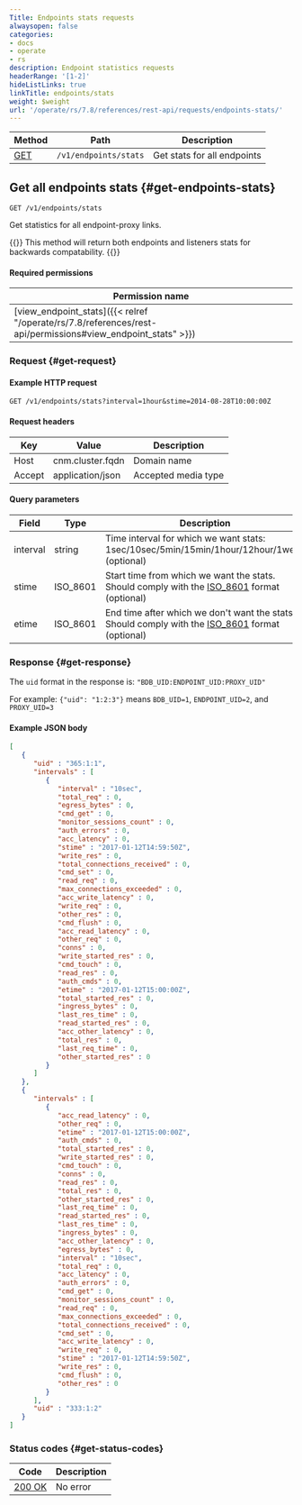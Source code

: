 ```yaml
---
Title: Endpoints stats requests
alwaysopen: false
categories:
- docs
- operate
- rs
description: Endpoint statistics requests
headerRange: '[1-2]'
hideListLinks: true
linkTitle: endpoints/stats
weight: $weight
url: '/operate/rs/7.8/references/rest-api/requests/endpoints-stats/'
---
```


| Method | Path | Description |
|--------|------|-------------|
| [GET](#get-endpoints-stats) | `/v1/endpoints/stats` | Get stats for all endpoints |

## Get all endpoints stats {#get-endpoints-stats}

	GET /v1/endpoints/stats

Get statistics for all endpoint-proxy links.

{{<note>}}
This method will return both endpoints and listeners stats for backwards
compatability.
{{</note>}}

#### Required permissions

| Permission name |
|-----------------|
| [view_endpoint_stats]({{< relref "/operate/rs/7.8/references/rest-api/permissions#view_endpoint_stats" >}}) |

### Request {#get-request} 

#### Example HTTP request

	GET /v1/endpoints/stats?interval=1hour&stime=2014-08-28T10:00:00Z 


#### Request headers

| Key | Value | Description |
|-----|-------|-------------|
| Host | cnm.cluster.fqdn | Domain name |
| Accept | application/json | Accepted media type |


#### Query parameters

| Field | Type | Description |
|-------|------|-------------|
| interval | string | Time interval for which we want stats: 1sec/10sec/5min/15min/1hour/12hour/1week (optional) |
| stime | ISO_8601 | Start time from which we want the stats. Should comply with the [ISO_8601](https://en.wikipedia.org/wiki/ISO_8601) format (optional) |
| etime | ISO_8601 | End time after which we don't want the stats. Should comply with the [ISO_8601](https://en.wikipedia.org/wiki/ISO_8601) format (optional) |

### Response {#get-response} 

The `uid` format in the response is: `"BDB_UID:ENDPOINT_UID:PROXY_UID"`

For example: `{"uid": "1:2:3"}` means `BDB_UID=1`, `ENDPOINT_UID=2`, and `PROXY_UID=3`

#### Example JSON body

```json
[
   {
      "uid" : "365:1:1",
      "intervals" : [
         {
            "interval" : "10sec",
            "total_req" : 0,
            "egress_bytes" : 0,
            "cmd_get" : 0,
            "monitor_sessions_count" : 0,
            "auth_errors" : 0,
            "acc_latency" : 0,
            "stime" : "2017-01-12T14:59:50Z",
            "write_res" : 0,
            "total_connections_received" : 0,
            "cmd_set" : 0,
            "read_req" : 0,
            "max_connections_exceeded" : 0,
            "acc_write_latency" : 0,
            "write_req" : 0,
            "other_res" : 0,
            "cmd_flush" : 0,
            "acc_read_latency" : 0,
            "other_req" : 0,
            "conns" : 0,
            "write_started_res" : 0,
            "cmd_touch" : 0,
            "read_res" : 0,
            "auth_cmds" : 0,
            "etime" : "2017-01-12T15:00:00Z",
            "total_started_res" : 0,
            "ingress_bytes" : 0,
            "last_res_time" : 0,
            "read_started_res" : 0,
            "acc_other_latency" : 0,
            "total_res" : 0,
            "last_req_time" : 0,
            "other_started_res" : 0
         }
      ]
   },
   {
      "intervals" : [
         {
            "acc_read_latency" : 0,
            "other_req" : 0,
            "etime" : "2017-01-12T15:00:00Z",
            "auth_cmds" : 0,
            "total_started_res" : 0,
            "write_started_res" : 0,
            "cmd_touch" : 0,
            "conns" : 0,
            "read_res" : 0,
            "total_res" : 0,
            "other_started_res" : 0,
            "last_req_time" : 0,
            "read_started_res" : 0,
            "last_res_time" : 0,
            "ingress_bytes" : 0,
            "acc_other_latency" : 0,
            "egress_bytes" : 0,
            "interval" : "10sec",
            "total_req" : 0,
            "acc_latency" : 0,
            "auth_errors" : 0,
            "cmd_get" : 0,
            "monitor_sessions_count" : 0,
            "read_req" : 0,
            "max_connections_exceeded" : 0,
            "total_connections_received" : 0,
            "cmd_set" : 0,
            "acc_write_latency" : 0,
            "write_req" : 0,
            "stime" : "2017-01-12T14:59:50Z",
            "write_res" : 0,
            "cmd_flush" : 0,
            "other_res" : 0
         }
      ],
      "uid" : "333:1:2"
   }
]
```

### Status codes {#get-status-codes} 

| Code | Description |
|------|-------------|
| [200 OK](http://www.w3.org/Protocols/rfc2616/rfc2616-sec10.html#sec10.2.1) | No error |
